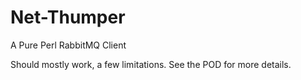 Net-Thumper
===========

A Pure Perl RabbitMQ Client

Should mostly work, a few limitations. See the POD for more details.

